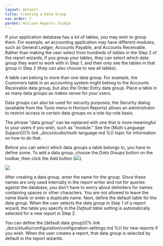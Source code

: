 ```yaml
---
layout: default
title: Creating a Data Group
nav_order: 7
parent: Horizon Reports Studio
---
```


If your application database has a lot of tables, you may wish to group them. For example, an accounting application may have different modules, such as General Ledger, Accounts Payable, and Accounts Receivable. Rather than making the user select from hundreds of tables in the Step 2 of the report wizards, if you group your tables, they can select which data group they want to work with in Step 1, and then only see the tables in that group in Step 2 (they can also choose to see all tables).

A table can belong to more than one data group. For example, the Customers table in an accounting system might belong to the Accounts Receivable data group, but also the Order Entry data group. Place a table in as many data groups as makes sense for your users.

Data groups can also be used for security purposes; the Security dialog (available from the Tools menu in Horizon Reports) allows an administrator to restrict access to certain data groups on a role-by-role basis.

The phrase "data group" can be replaced with one that is more meaningful to your users if you wish, such as "module." See the [Multi-Language Support]({% link _docs/studio/multi-language.md %}) topic for information on how to do that.

Before you can select which data groups a table belongs to, you have to define some. To add a data group, choose the *Data Groups* button on the toolbar, then click the Add button (![](images\addbutton.png)).

![](images\datagroups.png)

After creating a data group, enter the name for the group. Since these names are only used internally in the report writer and not for queries against the database, you don't have to worry about delimiters for names containing spaces or other characters. You are not allowed to leave the name blank or enter a duplicate name. Next, define the default table for the data group. When the user selects the data group in Step 1 of a report wizard, the table you specify in the *Default table* setting is automatically selected for a new report in Step 2.

You can define the [default data group]({% link _docs/studio/configuration/configuration-settings.md %}) for new reports if you wish. When the user creates a report, that data group is selected by default in the report wizards.

